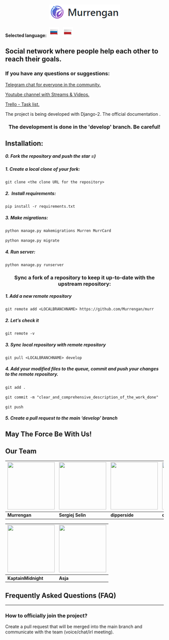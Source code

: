 <h2 align="center">
	<img src="../examples/murr-logo.png" title="Murrengan" />
</h2>

**Selected language:**&nbsp; [<img src="../examples/ru.png" title="Russian" />](../../../../) &nbsp; [<img src="../examples/pl.png" title="Poland" />](../pl)

<h2>
Social network where people help each other to reach their goals.
</h2>
<h3>
If you have any questions or suggestions:
</h3>


[Telegram chat for everyone in the community.](https://t.me/MurrenganChat) 


[Youtube channel with Streams & Videos.](https://www.youtube.com/murrengan)


[Trello - Task list.](https://trello.com/b/yfjytAFU/murrengan) 

The project is being developed with Django-2. The official <a ref="https://docs.djangoproject.com"> documentation </a> .

<h3 align="center">
The development is done in the 'develop' branch. Be careful!
</h3>

<h2>
Installation:
</h2>

##### 0. Fork the repository and push the star =)
##### 1. Create a local clone of your fork:

`git clone <the clone URL for the repository>`


##### 2.  Install requirements:

`pip install -r requirements.txt`


##### 3. Make migrations:

`python manage.py makemigrations Murren MurrCard`

`python manage.py migrate`


##### 4. Run server:

`python manage.py runserver`


<h3 align="center">
Sync a fork of a repository to keep it up-to-date with the upstream repository:
</h3>

##### 1. Add a new remote repository
`git remote add <LOCALBRANCHNAME> https://github.com/Murrengan/murr`

##### 2. Let’s check it
`git remote -v`

##### 3. Sync local repository with remote repository

`git pull <LOCALBRANCHNAME> develop`

##### 4. Add your modified files to the queue, commit and push your changes to the remote repository.

`git add .`

`git commit -m "clear_and_comprehensive_description_of_the_work_done"`

`git push`

##### 5. Create a pull request to the main ‘develop’ branch
 
<h2>
May The Force Be With Us! 
</h2>

## Our Team

[<img src="https://avatars3.githubusercontent.com/u/40840064?s=460&v=4" width="150" height="150" />](https://github.com/Murrengan)  | [<img src="https://avatars2.githubusercontent.com/u/29122136?s=460&v=4" width="150" height="150" />](https://github.com/selincodes) | [<img src="https://avatars3.githubusercontent.com/u/23295612?s=400&v=4" width="150" height="150" />](https://github.com/dipperside) | [<img src="https://avatars0.githubusercontent.com/u/33005044?s=400&v=4" width="150" height="150" />](https://github.com/das-dev) | [<img src="https://avatars1.githubusercontent.com/u/36997266?s=400&v=4" width="150" height="150" />](https://github.com/jKEeY)
---|---|---|---|---
**Murrengan** | **Sergiej Selin** | **dipperside** | **das-dev** | **jKEeY**



[<img src="https://avatars2.githubusercontent.com/u/35865450?s=400&v=4" width="150" height="150" />](https://github.com/KaptainMidnight)  | [<img src="https://avatars0.githubusercontent.com/u/19286422?s=400&v=4" width="150" height="150" />](https://github.com/asechnaya)  |
---|---|
**KaptainMidnight** | **Asja**


<h2>
Frequently Asked Questions (FAQ)
</h2>
<hr>
<h3>
How to officially join the project?
</h3>
Create a pull request that will be merged into the main branch and communicate with the team (voice/chat/irl meeting).
